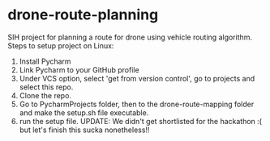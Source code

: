 # drone-route-planning
SIH project for planning a route for drone using vehicle routing algorithm.
Steps to setup project on Linux:
1. Install Pycharm
2. Link Pycharm to your GitHub profile
3. Under VCS option, select 'get from version control', go to projects and select this repo.
4. Clone the repo.
5. Go to PycharmProjects folder, then to the drone-route-mapping folder and make the setup.sh file executable.
6. run the setup file.
UPDATE: We didn't get shortlisted for the hackathon :(
but let's finish this sucka nonetheless!!
